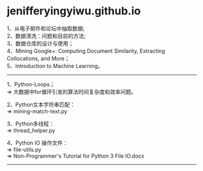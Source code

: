 # jenifferyingyiwu.github.io
<title>
Part I.  &nbsp;&nbsp;从电子邮件和论坛中抽取数据
</title>
<p>
1、从电子邮件和论坛中抽取数据;<br/>
2、数据清洗：问题和目前的方法;<br/>
3、数据仓库的设计与使用；<br/>
4、Mining Google+: Computing Document Similarity, Extracting Collocations, and More；<br/>
5、Introduction to Machine Learning。<br/>
</p>
<hr/>
<title>
Part II. &nbsp;&nbsp;Problems encountered in the work
</title>
<p>
1、Python-Loops；<br/>
=> 大数据中for循环引发的算法时间复杂度和效率问题。
</p>
<p>
2、Python文本字符串匹配：<br/>
=> mining-match-text.py
</p>
<p>
3、Python多线程：<br/>
=> thread_helper.py 
</p>
<p>
4、Python IO 操作文件：<br/>
=> file-utils.py <br/>
=> Non-Programmer's Tutorial for Python 3 File IO.docx
</p>
<hr/>
<title>
Part III.  &nbsp;&nbsp;Journal Papers
</title>
